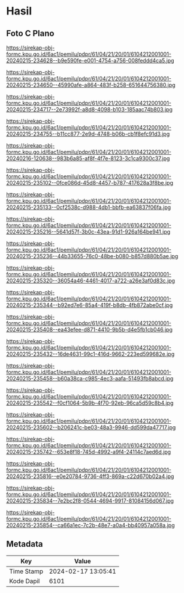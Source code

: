 # Hasil

## Foto C Plano

https://sirekap-obj-formc.kpu.go.id/6ac1/pemilu/pdpr/61/04/21/20/01/6104212001001-20240215-234628--b9e590fe-e001-4754-a756-008feddd4ca5.jpg

https://sirekap-obj-formc.kpu.go.id/6ac1/pemilu/pdpr/61/04/21/20/01/6104212001001-20240215-234650--45990afe-a864-483f-b258-651644756380.jpg

https://sirekap-obj-formc.kpu.go.id/6ac1/pemilu/pdpr/61/04/21/20/01/6104212001001-20240215-234717--2e73992f-a8d8-4098-b103-185aac74b803.jpg

https://sirekap-obj-formc.kpu.go.id/6ac1/pemilu/pdpr/61/04/21/20/01/6104212001001-20240215-234755--b11cc877-2e9d-4748-b06b-cb1f8efc91d3.jpg

https://sirekap-obj-formc.kpu.go.id/6ac1/pemilu/pdpr/61/04/21/20/01/6104212001001-20240216-120638--983b6a85-af8f-4f7e-8123-3c1ca9300c37.jpg

https://sirekap-obj-formc.kpu.go.id/6ac1/pemilu/pdpr/61/04/21/20/01/6104212001001-20240215-235102--0fce086d-45d8-4457-b787-417628a3f8be.jpg

https://sirekap-obj-formc.kpu.go.id/6ac1/pemilu/pdpr/61/04/21/20/01/6104212001001-20240215-235133--0cf2538c-d988-4db1-bbfb-ea63837f06fa.jpg

https://sirekap-obj-formc.kpu.go.id/6ac1/pemilu/pdpr/61/04/21/20/01/6104212001001-20240215-235216--5641d57f-3b0c-43ea-91d1-926a164be941.jpg

https://sirekap-obj-formc.kpu.go.id/6ac1/pemilu/pdpr/61/04/21/20/01/6104212001001-20240215-235236--44b33655-76c0-48be-b080-b857d880b5ae.jpg

https://sirekap-obj-formc.kpu.go.id/6ac1/pemilu/pdpr/61/04/21/20/01/6104212001001-20240215-235320--36054a46-4461-4017-a722-a26e3af0d83c.jpg

https://sirekap-obj-formc.kpu.go.id/6ac1/pemilu/pdpr/61/04/21/20/01/6104212001001-20240215-235344--b92ed7e6-85a4-419f-b8db-4fb872abe0cf.jpg

https://sirekap-obj-formc.kpu.go.id/6ac1/pemilu/pdpr/61/04/21/20/01/6104212001001-20240215-235408--ea43efee-d871-4410-9b5b-d4e5fb1cb046.jpg

https://sirekap-obj-formc.kpu.go.id/6ac1/pemilu/pdpr/61/04/21/20/01/6104212001001-20240215-235432--16de4631-99c1-416d-9662-223ed599682e.jpg

https://sirekap-obj-formc.kpu.go.id/6ac1/pemilu/pdpr/61/04/21/20/01/6104212001001-20240215-235458--b60a38ca-c985-4ec3-aafa-51493fb8abcd.jpg

https://sirekap-obj-formc.kpu.go.id/6ac1/pemilu/pdpr/61/04/21/20/01/6104212001001-20240215-235542--f0cf1064-5b9b-4f70-92eb-96ca5d59c8b4.jpg

https://sirekap-obj-formc.kpu.go.id/6ac1/pemilu/pdpr/61/04/21/20/01/6104212001001-20240215-235602--b206241c-be03-48a3-9946-dd599da47717.jpg

https://sirekap-obj-formc.kpu.go.id/6ac1/pemilu/pdpr/61/04/21/20/01/6104212001001-20240215-235742--653e8f18-745d-4992-a9f4-24114c7aed6d.jpg

https://sirekap-obj-formc.kpu.go.id/6ac1/pemilu/pdpr/61/04/21/20/01/6104212001001-20240215-235816--e0e20784-9736-4ff3-869a-c22d670b02a4.jpg

https://sirekap-obj-formc.kpu.go.id/6ac1/pemilu/pdpr/61/04/21/20/01/6104212001001-20240215-235834--7e2bc2f8-0544-4694-9917-81084156d067.jpg

https://sirekap-obj-formc.kpu.go.id/6ac1/pemilu/pdpr/61/04/21/20/01/6104212001001-20240215-235854--ca66a1ec-7c2b-48e7-a0a4-bb40957a058a.jpg


## Metadata

| Key        | Value               |
| ---------- | ------------------- |
| Time Stamp | 2024-02-17 13:05:41 |
| Kode Dapil | 6101                |



